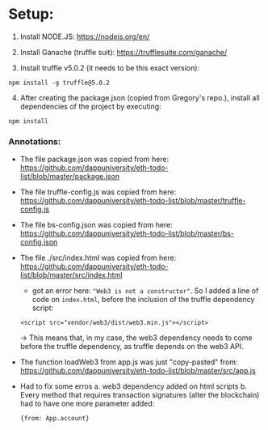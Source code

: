 # Setup:

1. Install NODE.JS: https://nodejs.org/en/

2. Install Ganache (truffle suit): https://trufflesuite.com/ganache/

3. Install truffle v5.0.2 (it needs to be this exact version):

```
npm install -g truffle@5.0.2
```

4. After creating the package.json (copied from Gregory's repo.), install all
   dependencies of the project by executing:

```
npm install
```

### Annotations:

- The file package.json was copied from here: https://github.com/dappuniversity/eth-todo-list/blob/master/package.json

- The file truffle-config.js was copied from here: https://github.com/dappuniversity/eth-todo-list/blob/master/truffle-config.js

- The file bs-config.json was copied from here: https://github.com/dappuniversity/eth-todo-list/blob/master/bs-config.json

- The file ./src/index.html was copied from here: https://github.com/dappuniversity/eth-todo-list/blob/master/src/index.html

  - got an error here: `"Web3 is not a constructor"`. So I added a line of code on `index.html`, before the inclusion of the truffle dependency script:

  ```
  <script src="vendor/web3/dist/web3.min.js"></script>
  ```

  -> This means that, in my case, the web3 dependency needs to come before the truffle dependency, as truffle depends on the web3 API.

- The function loadWeb3 from app.js was just "copy-pasted" from: https://github.com/dappuniversity/eth-todo-list/blob/master/src/app.js

- Had to fix some erros
  a. web3 dependency added on html scripts
  b. Every method that requires transaction signatures (alter the blockchain)
  had to have one more parameter added:
  ```
  {from: App.account}
  ```
